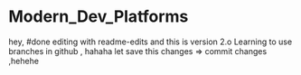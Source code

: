 # Modern_Dev_Platforms
hey, #done editing with readme-edits and this is version 2.o
Learning to use branches in github , hahaha
let save this changes => commit changes ,hehehe
